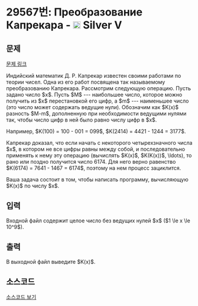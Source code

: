 # 29567번: Преобразование Капрекара - <img src="https://static.solved.ac/tier_small/6.svg" style="height:20px" /> Silver V

<!-- performance -->

<!-- 문제 제출 후 깃허브에 푸시를 했을 때 제출한 코드의 성능이 입력될 공간입니다.-->

<!-- end -->

## 문제

[문제 링크](https://boj.kr/29567)


<p>Индийский математик Д. Р. Капрекар известен своими работами по теории чисел. Одна из его работ посвящена так называемому преобразованию Капрекара. Рассмотрим следующую операцию. Пусть задано число $x$. Пусть $M$ --- наибольшее число, которое можно получить из $x$ перестановкой его цифр, а $m$ --- наименьшее число (это число может содержать ведущие нули). Обозначим как $K(x)$ разность $M-m$, дополненную при необходимости ведущими нулями так, чтобы число цифр в ней было равно числу цифр в $x$.</p>

<p>Например, $K(100) = 100 - 001 = 099$, $K(2414) = 4421 - 1244 = 3177$.</p>

<p>Капрекар доказал, что если начать с некоторого четырехзначного числа $x$, в котором не все цифры равны между собой, и последовательно применять к нему эту операцию (вычислять $K(x)$, $K(K(x))$, \ldots), то рано или поздно получится число 6174. Для него верно равенство $K(6174) = 7641 - 1467 = 6174$, поэтому на нем процесс зациклится. </p>

<p>Ваша задача состоит в том, чтобы написать программу, вычисляющую $K(x)$ по числу $x$.</p>



## 입력


<p>Входной файл содержит целое число без ведущих нулей $x$ ($1 \le x \le 10^9$).</p>



## 출력


<p>В выходной файл выведите $K(x)$.</p>



## 소스코드

[소스코드 보기](Преобразование%20Капрекара.py)